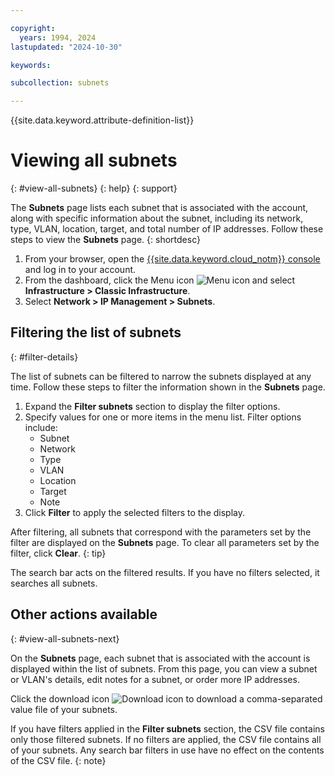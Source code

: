 ```yaml
---

copyright:
  years: 1994, 2024
lastupdated: "2024-10-30"

keywords:

subcollection: subnets

---
```


{{site.data.keyword.attribute-definition-list}}

# Viewing all subnets
{: #view-all-subnets}
{: help}
{: support}

The **Subnets** page lists each subnet that is associated with the account, along with specific information about the subnet, including its network, type, VLAN, location, target, and total number of IP addresses. Follow these steps to view the **Subnets** page.
{: shortdesc}

1. From your browser, open the [{{site.data.keyword.cloud_notm}} console](https://{DomainName}/) and log in to your account.
1. From the dashboard, click the Menu icon ![Menu icon](../../icons/icon_hamburger.svg) and select **Infrastructure > Classic Infrastructure**.
1. Select **Network > IP Management > Subnets**.


## Filtering the list of subnets
{: #filter-details}

The list of subnets can be filtered to narrow the subnets displayed at any time. Follow these steps to filter the information shown in the **Subnets** page.

1. Expand the **Filter subnets** section to display the filter options.
1. Specify values for one or more items in the menu list. Filter options include:
    * Subnet
    * Network
    * Type
    * VLAN
    * Location
    * Target
    * Note
1. Click **Filter** to apply the selected filters to the display.

After filtering, all subnets that correspond with the parameters set by the filter are displayed on the **Subnets** page. To clear all parameters set by the filter, click **Clear**.
{: tip}

The search bar acts on the filtered results. If you have no filters selected, it searches all subnets.

## Other actions available
{: #view-all-subnets-next}

On the **Subnets** page, each subnet that is associated with the account is displayed within the list of subnets. From this page, you can view a subnet or VLAN's details, edit notes for a subnet, or order more IP addresses. 

Click the download icon ![Download icon](../icons/download.svg) to download a comma-separated value file of your subnets.

If you have filters applied in the **Filter subnets** section, the CSV file contains only those filtered subnets. If no filters are applied, the CSV file contains all of your subnets. Any search bar filters in use have no effect on the contents of the CSV file.
{: note}
